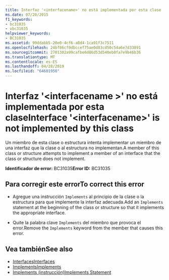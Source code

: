 ```yaml
---
title: Interfaz '<interfacename>' no está implementada por esta clase
ms.date: 07/20/2015
f1_keywords:
- bc31035
- vbc31035
helpviewer_keywords:
- BC31035
ms.assetid: 99ddabb5-20e0-4cf6-a8d4-1ca91f3c7511
ms.openlocfilehash: 24bf86cf0dbccef75ae0d83cd50c54a6e7d33891
ms.sourcegitcommit: 2701302a99cafbe0d86d53d540eb0fa7e9b46b36
ms.translationtype: MT
ms.contentlocale: es-ES
ms.lasthandoff: 04/28/2019
ms.locfileid: "64601950"
---
```

# <a name="interface-interfacename-is-not-implemented-by-this-class"></a><span data-ttu-id="6ab96-102">Interfaz '\<interfacename >' no está implementada por esta clase</span><span class="sxs-lookup"><span data-stu-id="6ab96-102">Interface '\<interfacename>' is not implemented by this class</span></span>
<span data-ttu-id="6ab96-103">Un miembro de esta clase o estructura intenta implementar un miembro de una interfaz que la clase o al estructura no implementan.</span><span class="sxs-lookup"><span data-stu-id="6ab96-103">A member of this class or structure attempts to implement a member of an interface that the class or structure does not implement.</span></span>  
  
 <span data-ttu-id="6ab96-104">**Identificador de error:** BC31035</span><span class="sxs-lookup"><span data-stu-id="6ab96-104">**Error ID:** BC31035</span></span>  
  
## <a name="to-correct-this-error"></a><span data-ttu-id="6ab96-105">Para corregir este error</span><span class="sxs-lookup"><span data-stu-id="6ab96-105">To correct this error</span></span>  
  
- <span data-ttu-id="6ab96-106">Agregue una instrucción `Implements` al principio de la clase o la estructura para que implemente la interfaz adecuada.</span><span class="sxs-lookup"><span data-stu-id="6ab96-106">Add an `Implements` statement at the beginning of the class or structure so that it implements the appropriate interface.</span></span>  
  
- <span data-ttu-id="6ab96-107">Quite la palabra clave `Implements` del miembro que provoca el error.</span><span class="sxs-lookup"><span data-stu-id="6ab96-107">Remove the `Implements` keyword from the member that causes this error.</span></span>  
  
## <a name="see-also"></a><span data-ttu-id="6ab96-108">Vea también</span><span class="sxs-lookup"><span data-stu-id="6ab96-108">See also</span></span>

- [<span data-ttu-id="6ab96-109">Interfaces</span><span class="sxs-lookup"><span data-stu-id="6ab96-109">Interfaces</span></span>](../../visual-basic/programming-guide/language-features/interfaces/index.md)
- [<span data-ttu-id="6ab96-110">Implements</span><span class="sxs-lookup"><span data-stu-id="6ab96-110">Implements</span></span>](../../visual-basic/language-reference/statements/implements-clause.md)
- [<span data-ttu-id="6ab96-111">Implements (instrucción)</span><span class="sxs-lookup"><span data-stu-id="6ab96-111">Implements Statement</span></span>](../../visual-basic/language-reference/statements/implements-statement.md)
